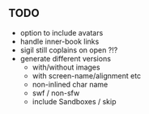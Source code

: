## TODO

 - option to include avatars
 - handle inner-book links
 - sigil still coplains on open ?!?
 - generate different versions
   - with/without images
   - with screen-name/alignment etc
   - non-inlined char name
   - swf / non-sfw
   - include Sandboxes / skip